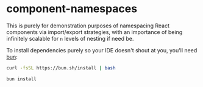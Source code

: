 # component-namespaces

This is purely for demonstration purposes of namespacing React components via import/export strategies, with an importance of being infinitely scalable for `n` levels of nesting if need be.

To install dependencies purely so your IDE doesn't shout at you, you'll need [bun](https://bun.sh/docs/installation):

```bash
curl -fsSL https://bun.sh/install | bash
```

```bash
bun install
```

